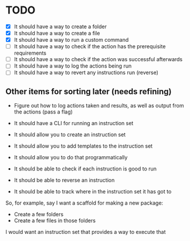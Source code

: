 # TODO

- [x] It should have a way to create a folder
- [x] It should have a way to create a file
- [x] It should have a way to run a custom command
- [ ] It should have a way to check if the action has the prerequisite requirements
- [ ] It should have a way to check if the action was successful afterwards
- [ ] It should have a way to log the actions being run
- [ ] It should have a way to revert any instructions run (reverse)

## Other items for sorting later (needs refining)

- Figure out how to log actions taken and results, as well as output from the actions (pass a flag)

- It should have a CLI for running an instruction set
- It should allow you to create an instruction set
- It should allow you to add templates to the instruction set
- It should allow you to do that programmatically
- It should be able to check if each instruction is good to run
- It should be able to reverse an instruction
- It should be able to track where in the instruction set it has got to

So, for example, say I want a scaffold for making a new package:

- Create a few folders
- Create a few files in those folders

I would want an instruction set that provides a way to execute that
